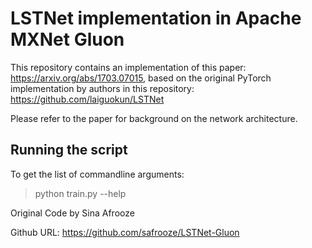 # LSTNet implementation in Apache MXNet Gluon

This repository contains an implementation of this paper: https://arxiv.org/abs/1703.07015, based on the original PyTorch implementation by authors in this repository: https://github.com/laiguokun/LSTNet

Please refer to the paper for background on the network architecture.

## Running the script

To get the list of commandline arguments:

> python train.py --help


Original Code by Sina Afrooze

Github URL: https://github.com/safrooze/LSTNet-Gluon 
